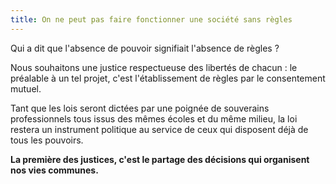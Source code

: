 ```yaml
---
title: On ne peut pas faire fonctionner une société sans règles
---
```


Qui a dit que l'absence de pouvoir signifiait l'absence de règles&nbsp;?

Nous souhaitons une justice respectueuse des libertés de chacun&nbsp;: le préalable à un tel projet, c'est l'établissement de règles par le consentement mutuel.

Tant que les lois seront dictées par une poignée de souverains professionnels tous issus des mêmes écoles et du même milieu, la loi restera un instrument politique au service de ceux qui disposent déjà de tous les pouvoirs.

**La première des justices, c'est le partage des décisions qui organisent nos vies communes.**
